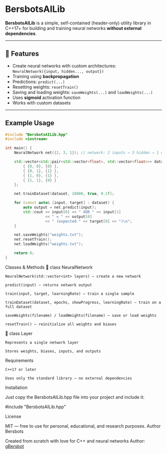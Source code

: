 # BersbotsAILib

**BersbotsAILib** is a simple, self-contained (header-only) utility library in C++17+ for building and training neural networks **without external dependencies**.

---

## 🔧 Features

- Create neural networks with custom architectures: `NeuralNetwork({input, hidden..., output})`
- Training using **backpropagation**
- Predictions: `predict(...)`
- Resetting weights: `resetTrain()`
- Saving and loading weights: `saveWeights(...)` and `loadWeights(...)`
- Uses **sigmoid** activation function
- Works with custom datasets

---

## Example Usage

```cpp
#include "BersbotsAILib.hpp"
#include <iostream>

int main() {
    NeuralNetwork net({2, 3, 1}); // network: 2 inputs → 3 hidden → 1 output

    std::vector<std::pair<std::vector<float>, std::vector<float>>> dataset = {
        { {0, 0}, {0} },
        { {0, 1}, {1} },
        { {1, 0}, {1} },
        { {1, 1}, {0} }
    };

    net.trainDataset(dataset, 10000, true, 0.1f);

    for (const auto& [input, target] : dataset) {
        auto output = net.predict(input);
        std::cout << input[0] << " XOR " << input[1]
                  << " = " << output[0]
                  << " (expected " << target[0] << ")\n";
    }

    net.saveWeights("weights.txt");
    net.resetTrain();
    net.loadWeights("weights.txt");

    return 0;
}
```

Classes & Methods
🔹 class NeuralNetwork

    NeuralNetwork(std::vector<int> layers) — create a new network

    predict(input) — returns network output

    train(input, target, learningRate) — train a single sample

    trainDataset(dataset, epochs, showProgress, learningRate) — train on a full dataset

    saveWeights(filename) / loadWeights(filename) — save or load weights

    resetTrain() — reinitialize all weights and biases

🔹 class Layer

    Represents a single network layer

    Stores weights, biases, inputs, and outputs

Requirements

    C++17 or later

    Uses only the standard library — no external dependencies

Installation

Just copy the BersbotsAILib.hpp file into your project and include it:

#include "BersbotsAILib.hpp"

License

MIT — free to use for personal, educational, and research purposes.
Author Bersbots

Created from scratch with love for C++ and neural networks
Author: [gBersbot](https://github.com/Bersbot) 
